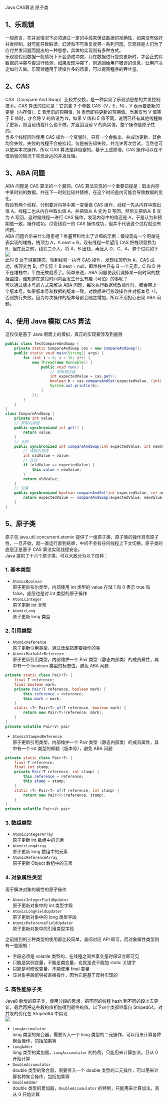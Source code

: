 Java CAS算法 原子类
<a name="WhVbh"></a>
## 1、乐观锁
一般而言，在并发情况下必须通过一定的手段来保证数据的准确性，如果没有做好并发控制，就可能导致脏读、幻读和不可重复度等一系列问题。乐观锁是人们为了应付并发问题而提出的一种思想，具体的实现则有多种方式。<br />乐观锁假设数据一般情况下不会造成冲突，只在数据进行提交更新时，才会正式对数据的冲突与否进行检测，如果发现冲突了，则返回给用户错误的信息，让用户决定如何去做。乐观锁适用于读操作多的场景，可以提高程序的吞吐量。
<a name="Q61hk"></a>
## 2、CAS
CAS（Compare And Swap）比较并交换，是一种实现了乐观锁思想的并发控制技术。CAS 算法的过程是：它包含 3 个参数 CAS（V，E，N），V 表示要更新的变量（内存值），E 表示旧的预期值，N 表示即将更新的预期值。当且仅当 V 值等于 E 值时，才会将 V 的值设为 N，如果 V 值和 E 值不同，说明已经有其他线程做了更新，则当前线程什么也不做，并返回当前 V 的真实值。整个操作是原子性的。<br />当多个线程同时使用 CAS 操作一个变量时，只有一个会胜出，并成功更新，其余均会失败。失败的线程不会被挂起，仅是被告知失败，并允许再次尝试，当然也可以放弃本次操作，所以 CAS 算法是非阻塞的。基于上述原理，CAS 操作可以在不借助锁的情况下实现合适的并发处理。
<a name="N5qi3"></a>
## 3、ABA 问题
ABA 问题是 CAS 算法的一个漏洞。CAS 算法实现的一个重要前提是：取出内存中某时刻的数据，并在下一时刻比较并替换，在这个时间差内可能会导致数据的变化。<br />假设有两个线程，分别要对内存中某一变量做 CAS 操作，线程一先从内存中取出值 A，线程二也从内存中取出值 A，并把值从 A 变为 B 写回，然后又把值从 B 变为 A 写回，这时候线程一进行 CAS 操作，发现内存中的值还是 A，于是认为和预期值一致，操作成功。尽管线程一的 CAS 操作成功，但并不代表这个过程就没有问题。<br />ABA 问题会带来什么隐患呢？维基百科给出了详细的示例：假设现有一个用单链表实现的堆栈，栈顶为 A，A.next = B，现有线程一希望用 CAS 把栈顶替换为 B，但在此之前，线程二介入，将 A、B 出栈，再压入 D、C、A，整个过程如下<br />![](https://cdn.nlark.com/yuque/0/2020/png/396745/1603675947959-1a0309b6-1f97-45bb-addc-738d99814d04.png#averageHue=%23f9f9f9&height=365&id=V63Bk&originHeight=365&originWidth=728&originalType=binary&ratio=1&rotation=0&showTitle=false&size=0&status=done&style=shadow&title=&width=728)<br />此时 B 处于游离转态，轮到线程一执行 CAS 操作，发现栈顶仍为 A，CAS 成功，栈顶变为 B，但实际上 B.next = null，即堆栈中只有 B 一个元素，C 和 D 并不在堆栈中，平白无故就丢了。简单来说，ABA 问题使我们漏掉某一段时间的数据监控，谁知道在这段时间内会发生什么有趣（可怕）的事呢？<br />可以通过版本号的方式来解决 ABA 问题，每次执行数据修改操作时，都会带上一个版本号，如果版本号和数据的版本一致，对数据进行修改操作并对版本号 +1，否则执行失败。因为每次操作的版本号都会随之增加，所以不用担心出现 ABA 问题。
<a name="XD5yl"></a>
## 4、使用 Java 模拟 CAS 算法
这仅仅是基于 Java 层面上的模拟，真正的实现要涉及到底层
```java
public class TestCompareAndSwap {
    private static CompareAndSwap cas = new CompareAndSwap();
    public static void main(String[] args) {
        for (int i = 0; i < 10; i++) {
            new Thread(new Runnable() {
                public void run() {
                    // 获取预估值
                    int expectedValue = cas.get();
                    boolean b = cas.compareAndSet(expectedValue, (int) (Math.random() * 101));
                    System.out.println(b);
                }
            });
        }
    }
}
class CompareAndSwap {
    private int value;
    // 获取内存值
    public synchronized int get() {
        return value;
    }
    // 比较
    public synchronized int compareAndSwap(int expectedValue, int newValue) {
        // 读取内存值
        int oldValue = value;
        // 比较
        if (oldValue == expectedValue) {
            this.value = newValue;
        }
        return oldValue;
    }
    // 设置
    public synchronized boolean compareAndSet(int expectedValue, int newValue) {
        return expectedValue == compareAndSwap(expectedValue, newValue);
    }
}
```
<a name="GELwb"></a>
## 5、原子类
原子包 java.util.concurrent.atomic 提供了一组原子类，原子类的操作具有原子性，一旦开始，就一直运行直到结束，中间不会有任何线程上下文切换。原子类的底层正是基于 CAS 算法实现线程安全。<br />Java 提供了十六个原子类，可以大致分为以下四种：
<a name="WU4ZS"></a>
### 1. 基本类型

- `AtomicBoolean`<br />原子更新布尔类型，内部使用 int 类型的 value 存储 1 和 0 表示 true 和 false，底层也是对 int 类型的原子操作
- `AtomicInteger`<br />原子更新 int 类型
- `AtomicLong`<br />原子更新 long 类型
<a name="9zLtm"></a>
### 2. 引用类型

- `AtomicReference`<br />原子更新引用类型，通过泛型指定要操作的类
- `AtomicMarkableReference`<br />原子更新引用类型，内部维护一个 Pair 类型（静态内部类）的成员属性，其中有一个 boolean 类型的标志位，避免 ABA 问题
```java
private static class Pair<T> {
    final T reference;
    final boolean mark;
    private Pair(T reference, boolean mark) {
        this.reference = reference;
        this.mark = mark;
    }
    static <T> Pair<T> of(T reference, boolean mark) {
        return new Pair<T>(reference, mark);
    }
}
private volatile Pair<V> pair
```

- `AtomicStampedReference`<br />原子更新引用类型，内部维护一个 Pair 类型（静态内部类）的成员属性，其中有一个 int 类型的邮戳（版本号），避免 ABA 问题
```java
private static class Pair<T> {
    final T reference;
    final int stamp;
    private Pair(T reference, int stamp) {
        this.reference = reference;
        this.stamp = stamp;
    }
    static <T> Pair<T> of(T reference, int stamp) {
        return new Pair<T>(reference, stamp);
    }
}
private volatile Pair<V> pair
```
<a name="TyKCx"></a>
### 3. 数组类型

- `AtomicIntegerArray`<br />原子更新 int 数组中的元素
- `AtomicLongArray`<br />原子更新 long 数组中的元素
- `AtomicReferenceArray`<br />原子更新 Object 数组中的元素
<a name="3WfF4"></a>
### 4. 对象属性类型
用于解决对象的属性的原子操作

- `AtomicIntegerFieldUpdater`<br />原子更新对象中的 int 类型字段
- `AtomicLongFieldUpdater`<br />原子更新对象中的 long 类型字段
- `AtomicReferenceFieldUpdater`<br />原子更新对象中的引用类型字段

之前提到的三种类型的使用都比较简单，查阅对应 API 即可，而对象属性类型则有一些限制：

- 字段必须是 volatile 类型的，在线程之间共享变量时保证立即可见
- 只能是实例变量，不能是类变量，也就是说不能加 static 关键字
- 只能是可修改变量，不能使用 final 变量
- 该对象字段能够被直接操作，因为它是基于反射实现的
<a name="UqshH"></a>
### 5. 高性能原子类
Java8 新增的原子类，使用分段的思想，把不同的线程 hash 到不同的段上去更新，最后再把这些段的值相加得到最终的值。以下四个类都继承自 Striped64，对并发的优化在 Striped64 中实现<br />![](https://cdn.nlark.com/yuque/0/2020/png/396745/1603675947936-c2d1e434-c98a-416d-9230-4ab89a61dbd2.png#averageHue=%23f8f8f8&height=671&id=vbk4G&originHeight=671&originWidth=680&originalType=binary&ratio=1&rotation=0&showTitle=false&size=0&status=done&style=shadow&title=&width=680)

- `LongAccumulator`<br />long 类型的聚合器，需要传入一个 long 类型的二元操作，可以用来计算各种聚合操作，包括加乘等
- `LongAdder`<br />long 类型的累加器，`LongAccumulator` 的特例，只能用来计算加法，且从 0 开始计算
- `DoubleAccumulator`<br />double 类型的聚合器，需要传入一个 double 类型的二元操作，可以用来计算各种聚合操作，包括加乘等
- `DoubleAdder`<br />double 类型的累加器，`DoubleAccumulator` 的特例，只能用来计算加法，且从 0 开始计算
